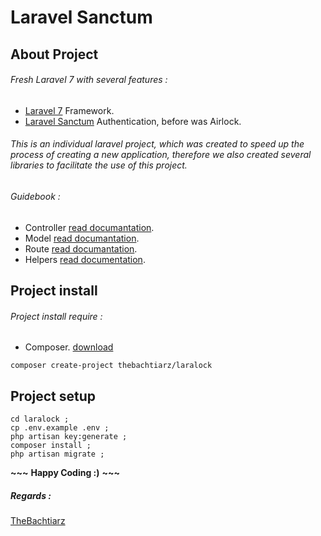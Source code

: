 # Laravel Sanctum

## About Project

###### Fresh Laravel 7 with several features :

-   [Laravel 7](https://laravel.com/docs/7.x/releases) Framework.
-   [Laravel Sanctum](https://laravel.com/docs/7.x/sanctum) Authentication, before was Airlock.

###### This is an individual laravel project, which was created to speed up the process of creating a new application, therefore we also created several libraries to facilitate the use of this project.

###### Guidebook :

-   Controller [read documantation](https://localhost).
-   Model [read documantation](https://localhost).
-   Route [read documantation](https://localhost).
-   Helpers [read documentation](https://localhost).

## Project install

###### Project install require :

-   Composer. [download](https://getcomposer.org/download/)

```
composer create-project thebachtiarz/laralock
```

## Project setup

```
cd laralock ;
cp .env.example .env ;
php artisan key:generate ;
composer install ;
php artisan migrate ;
```

**~~~** **Happy Coding :)** **~~~**

##### Regards :

[TheBachtiarz](https://github.com/thebachtiarz/)

